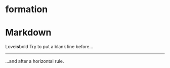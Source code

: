# formation
# Markdown
Love**is**bold
Try to put a blank line before...

---

...and after a horizontal rule.